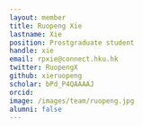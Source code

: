 ```yaml
---
layout: member
title: Ruopeng Xie
lastname: Xie
position: Prostgraduate student
handle: xie
email: rpxie@connect.hku.hk
twitter: RuopengX
github: xieruopeng
scholar: bPd_P4QAAAAJ
orcid: 
image: /images/team/ruopeng.jpg 
alumni: false
---
```

